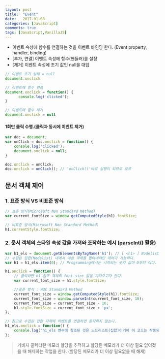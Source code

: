 ```yaml
---
layout: post
title:  "Event"
date:   2017-01-08
categories: [JavaScript]
comments: true
tags: [JavaScript,VanillaJS]
---
```


- 이벤트 속성에 함수를 연결하는 것을 이벤트 바인딩 한다. (Event property, handler, binding)
- [추가, 연결] 이벤트 속성에 함수(핸들러)를 설정
- [제거] 이벤트 속성에 초기 값인 null을 대입

<!--more-->


```javascript
// 이벤트 초기 상태 = null
document.onclick

// 이벤트에 함수 연결
document.onclick = function() {
      console.log('clicked');
}

// 이벤트에 함수 제거
document.onclick = null
```

#### 1회만 클릭 수행.(클릭과 동시에 이벤트 제거)

```javascript
var doc = document;
var onClick = doc.onclick = function() {
	console.log('clicked');
	document.onclick = null;
}

doc.onclick = onClick;
doc.onclick = onClick(); // 'onClick()'바로 실행이 되므로 오류 
```

## 문서 객체 제어
### 1. 표준 방식 VS 비표준 방식

```javascript
// 표준 방식(Microsoft Non Standard Method) 
var current_fontSize = window.getComputedStyle(h1).fontSize;

// 비표준 방식(Microsoft Non Standard Method)
h1.currentStyle.fontSize;
```

### 2. 문서 객체의 스타일 속성 값을 가져와 조작하는 예시 (parseInt() 활용)

```javascript
var h1_els = document.getElementsByTagName('h1'); // [ <h1> ] Nodelist (노드리스트)
// 수집된 집합(Nodelist) 내에서 대상 객체를 뽑아내야만 제어가 가능하다.
var h1 = h1_els.item(0); // Programming에서는 시작되는 숫자 값이 0부터 이다.

h1.onclick = function() {
	// 클릭하면 h1 참조 객체의 font-size 값을 가져오고자 한다.
	var current_font_size = h1.style.fontSize;

	//표준 방식 : W3C Standard Method
	current_font_size = window.getComputedStyle(h1).fontSize;
	current_font_size = window.parseInt(current_font_size, 10);
	current_font_size = current_font_size - 10;
	h1.style.fontSize = current_font_size + 'px';
};

// 참고로 수집된 집합 자체에 이벤트를 연결하면 동작하지 않는다.
h1_els.onclick = function() {
	console.log('h1_els 변수에 참조된 것은 노드리스트(집합)이기에 이 코드는 작동되지 않는다.');
};
```

> 가비지 콜렉터란 메모리 할당을 추적하고 할당된 메모리가 더 이상 필요 없어졌을 때 해제하는 작업을 한다. (할당된 메모리가 더 이상 필요없을 때 해제)